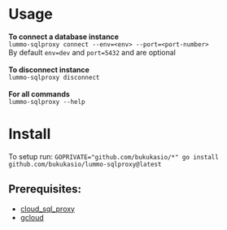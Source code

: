 # Usage

**To connect a database instance** <br />
`lummo-sqlproxy connect --env=<env> --port=<port-number>` <br />
By default `env=dev` and `port=5432` and are optional <br />
<br />
**To disconnect instance** <br />
`lummo-sqlproxy disconnect` <br />
<br />
**For all commands** <br />
`lummo-sqlproxy --help` <br />


# Install

To setup run: `GOPRIVATE="github.com/bukukasio/*" go install github.com/bukukasio/lummo-sqlproxy@latest`

## Prerequisites:
- [cloud_sql_proxy](https://bukukas.atlassian.net/wiki/spaces/TD/pages/538148955/How+to+connect+CloudSQL)
- [gcloud](https://cloud.google.com/sdk/docs/install)